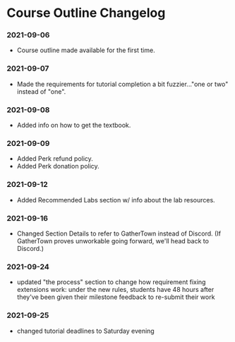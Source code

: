 # Course Outline Changelog

### 2021-09-06

- Course outline made available for the first time.

### 2021-09-07

- Made the requirements for tutorial completion a bit fuzzier..."one or two" instead of "one".

### 2021-09-08

- Added info on how to get the textbook.

### 2021-09-09

- Added Perk refund policy.
- Added Perk donation policy.

### 2021-09-12

- Added Recommended Labs section w/ info about the lab resources.

### 2021-09-16

- Changed Section Details to refer to GatherTown instead of Discord. (If GatherTown proves unworkable going forward, we'll head back to Discord.)

### 2021-09-24

- updated "the process" section to change how requirement fixing extensions work: under the new rules, students have 48 hours after they've been given their milestone feedback to re-submit their work

### 2021-09-25

- changed tutorial deadlines to Saturday evening
